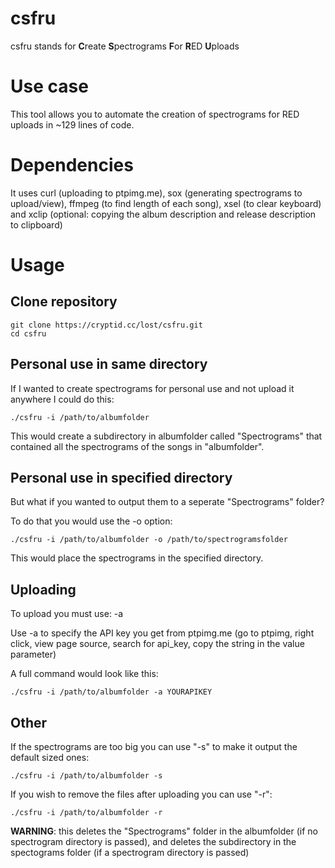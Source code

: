 # csfru

csfru stands for **C**reate **S**pectrograms **F**or **R**ED **U**ploads

# Use case

This tool allows you to automate the creation of spectrograms for RED uploads in ~129 lines of code.

# Dependencies

It uses curl (uploading to ptpimg.me), sox (generating spectrograms to upload/view), ffmpeg (to find length of each song), xsel (to clear keyboard) and xclip (optional: copying the album description and release description to clipboard)

# Usage

## Clone repository
```
git clone https://cryptid.cc/lost/csfru.git
cd csfru
```

## Personal use in same directory

If I wanted to create spectrograms for personal use and not upload it anywhere I could do this:
```
./csfru -i /path/to/albumfolder
```
This would create a subdirectory in albumfolder called "Spectrograms" that contained all the spectrograms of the songs in "albumfolder".

## Personal use in specified directory

But what if you wanted to output them to a seperate "Spectrograms" folder?

To do that you would use the -o option:
```
./csfru -i /path/to/albumfolder -o /path/to/spectrogramsfolder
```
This would place the spectrograms in the specified directory.

## Uploading 

To upload you must use: -a

Use -a to specify the API key you get from ptpimg.me (go to ptpimg, right click, view page source, search for api_key, copy the string in the value parameter)

A full command would look like this:
```
./csfru -i /path/to/albumfolder -a YOURAPIKEY
```

## Other

If the spectrograms are too big you can use "-s" to make it output the default sized ones:
```
./csfru -i /path/to/albumfolder -s
```
If you wish to remove the files after uploading you can use "-r":
```
./csfru -i /path/to/albumfolder -r
```
**WARNING**: this deletes the "Spectrograms" folder in the albumfolder (if no spectrogram directory is passed), and deletes the subdirectory in the spectograms folder (if a spectrogram directory is passed)
